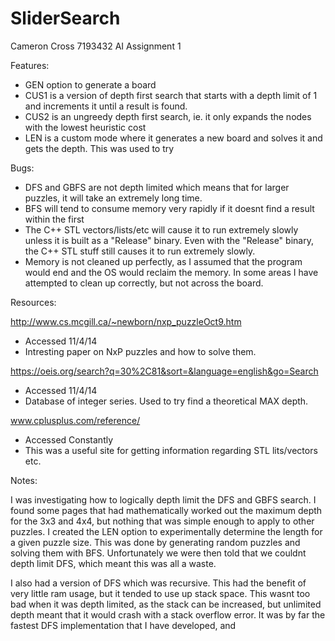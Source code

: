SliderSearch
============

Cameron Cross 7193432 AI Assignment 1

Features:
- GEN option to generate a board
- CUS1 is a version of depth first search that starts with a depth limit of 1 and increments it until a result is found.
- CUS2 is an ungreedy depth first search, ie. it only expands the nodes with the lowest heuristic cost
- LEN is a custom mode where it generates a new board and solves it and gets the depth. This was used to try 

Bugs:
- DFS and GBFS are not depth limited which means that for larger puzzles, it will take an extremely long time.
- BFS will tend to consume memory very rapidly if it doesnt find a result within the first 
- The C++ STL vectors/lists/etc will cause it to run extremely slowly unless it is built as a "Release" binary. Even with the "Release" binary, the C++ STL stuff still causes it to run extremely slowly.
- Memory is not cleaned up perfectly, as I assumed that the program would end and the OS would reclaim the memory. In some areas I have attempted to clean up correctly, but not across the board.



Resources:

http://www.cs.mcgill.ca/~newborn/nxp_puzzleOct9.htm
- Accessed 11/4/14
- Intresting paper on NxP puzzles and how to solve them. 

https://oeis.org/search?q=30%2C81&sort=&language=english&go=Search 
- Accessed 11/4/14
- Database of integer series. Used to try find a theoretical MAX depth.

www.cplusplus.com/reference/
- Accessed Constantly
- This was a useful site for getting information regarding STL lits/vectors etc.




Notes:

I was investigating how to logically depth limit the DFS and GBFS search. I found some pages that had mathematically worked out the maximum depth for the 3x3 and 4x4, but nothing that was simple enough to apply to other puzzles.
I created the LEN option to experimentally determine the length for a given puzzle size. 
This was done by generating random puzzles and solving them with BFS. Unfortunately we were then told that we couldnt depth limit DFS, which meant this was all a waste.

I also had a version of DFS which was recursive. This had the benefit of very little ram usage, but it tended to use up stack space. This wasnt too bad when it was depth limited, as the stack can be increased, but unlimited depth meant that it would crash with a stack overflow error. It was by far the fastest DFS implementation that I have developed, and 

